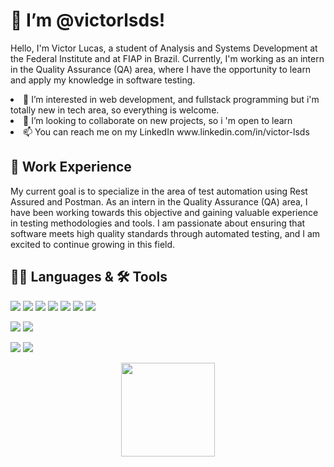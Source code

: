 <h1>👋 I’m @victorlsds! </h1>

 <p> Hello, I'm Victor Lucas, a student of Analysis and Systems Development at the Federal Institute and at FIAP in Brazil. Currently, I'm working as an intern in the Quality Assurance (QA) area, where I have the opportunity to learn and apply my knowledge in software testing. </p>
  <li>👀 I’m interested in web development, and fullstack programming but i'm totally new in tech area, so everything is welcome.</li>
  <li>💞️ I’m looking to collaborate on new projects, so i 'm open to learn</li>
  <li>📫 You can reach me on my LinkedIn www.linkedin.com/in/victor-lsds</li>
  
<h2>🌱 Work Experience</h2>
  <p>My current goal is to specialize in the area of test automation using Rest Assured and Postman. As an intern in the Quality Assurance (QA) area, I have been working towards this objective and gaining valuable experience in testing methodologies and tools. I am passionate about ensuring that software meets high quality standards through automated testing, and I am excited to continue growing in this field.</p>

<h2>👨‍💻 Languages & 🛠️ Tools</h2> 
<p>
<img src = 	https://img.shields.io/badge/JavaScript-F7DF1E?style=for-the-badge&logo=javascript&logoColor=black />
<img src = 	https://img.shields.io/badge/HTML-239120?style=for-the-badge&logo=html5&logoColor=white />
<img src = 	https://img.shields.io/badge/CSS-239120?&style=for-the-badge&logo=css3&logoColor=white />
<img src = "https://img.shields.io/badge/PLSQL-F80000?style=for-the-badge&logo=oracle&logoColor=black" />
<img src = "https://img.shields.io/badge/Microsoft%20SQL%20Server-CC2927?style=for-the-badge&logo=microsoft%20sql%20server&logoColor=white" />
 <img src = "https://img.shields.io/badge/Python-FFD43B?style=for-the-badge&logo=python&logoColor=blue" />
<img src = "https://img.shields.io/badge/C-00599C?style=for-the-badge&logo=c&logoColor=white" />
 </p>
<p> 
 <img src = https://img.shields.io/badge/chai.js-323330?style=for-the-badge&logo=chai&logoColor=red />
<img src = "https://img.shields.io/badge/React-20232A?style=for-the-badge&logo=react&logoColor=61DAFB" />
</p>
<p> 
 <img src = "https://img.shields.io/badge/Figma-F24E1E?style=for-the-badge&logo=figma&logoColor=white" />
<img src = "https://img.shields.io/badge/Postman-FF6C37?style=for-the-badge&logo=postman&logoColor=white" /> 
</p>
<div id="header" align="center">
  <img src="https://media.giphy.com/media/M9gbBd9nbDrOTu1Mqx/giphy.gif" width="150"/>
</div>
